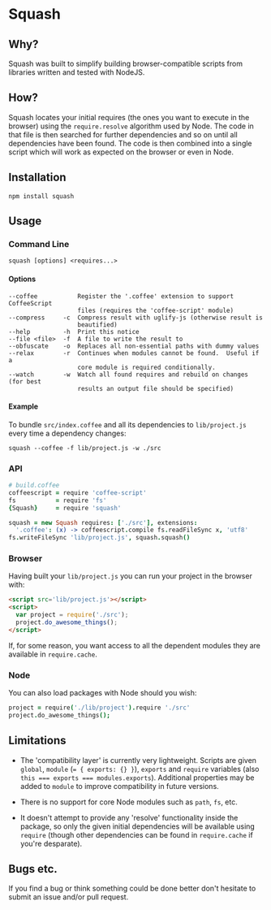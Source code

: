 # Squash

## Why?

Squash was built to simplify building browser-compatible scripts from libraries
written and tested with NodeJS.

## How?

Squash locates your initial requires (the ones you want to execute in the
browser) using the `require.resolve` algorithm used by Node.  The code in that
file is then searched for further dependencies and so on until all dependencies
have been found.  The code is then combined into a single script which will work
as expected on the browser or even in Node.

## Installation

    npm install squash

## Usage

### Command Line

    squash [options] <requires...>

#### Options

    --coffee           Register the '.coffee' extension to support CoffeeScript
                       files (requires the 'coffee-script' module)
    --compress     -c  Compress result with uglify-js (otherwise result is
                       beautified)
    --help         -h  Print this notice
    --file <file>  -f  A file to write the result to
    --obfuscate    -o  Replaces all non-essential paths with dummy values
    --relax        -r  Continues when modules cannot be found.  Useful if a
                       core module is required conditionally.
    --watch        -w  Watch all found requires and rebuild on changes (for best
                       results an output file should be specified)

#### Example

To bundle `src/index.coffee` and all its dependencies to `lib/project.js` every
time a dependency changes:

    squash --coffee -f lib/project.js -w ./src

### API

```coffeescript
# build.coffee
coffeescript = require 'coffee-script'
fs           = require 'fs'
{Squash}     = require 'squash'

squash = new Squash requires: ['./src'], extensions:
  '.coffee': (x) -> coffeescript.compile fs.readFileSync x, 'utf8'
fs.writeFileSync 'lib/project.js', squash.squash()
```

### Browser

Having built your `lib/project.js` you can run your project in the browser with:

```html
<script src='lib/project.js'></script>
<script>
  var project = require('./src');
  project.do_awesome_things();
</script>
```

If, for some reason, you want access to all the dependent modules they are
available in `require.cache`.

### Node

You can also load packages with Node should you wish:

```coffeescript
project = require('./lib/project').require './src'
project.do_awesome_things();
```

## Limitations

* The 'compatibility layer' is currently very lightweight.  Scripts are given
  `global`, `module` (`= { exports: {} }`), `exports` and `require` variables
  (also `this === exports === modules.exports`).  Additional properties may be
  added to `module` to improve compatibility in future versions.

* There is no support for core Node modules such as `path`, `fs`, etc.

* It doesn't attempt to provide any 'resolve' functionality inside the package,
  so only the given initial dependencies will be available using `require`
  (though other dependencies can be found in `require.cache` if you're
  desparate).

## Bugs etc.

If you find a bug or think something could be done better don't hesitate to
submit an issue and/or pull request.